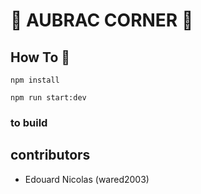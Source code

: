 # :beers: AUBRAC CORNER :beers:

## How To :rocket:

```
npm install 
```
```
npm run start:dev
```

### to build  

## contributors
* Edouard Nicolas (wared2003)

